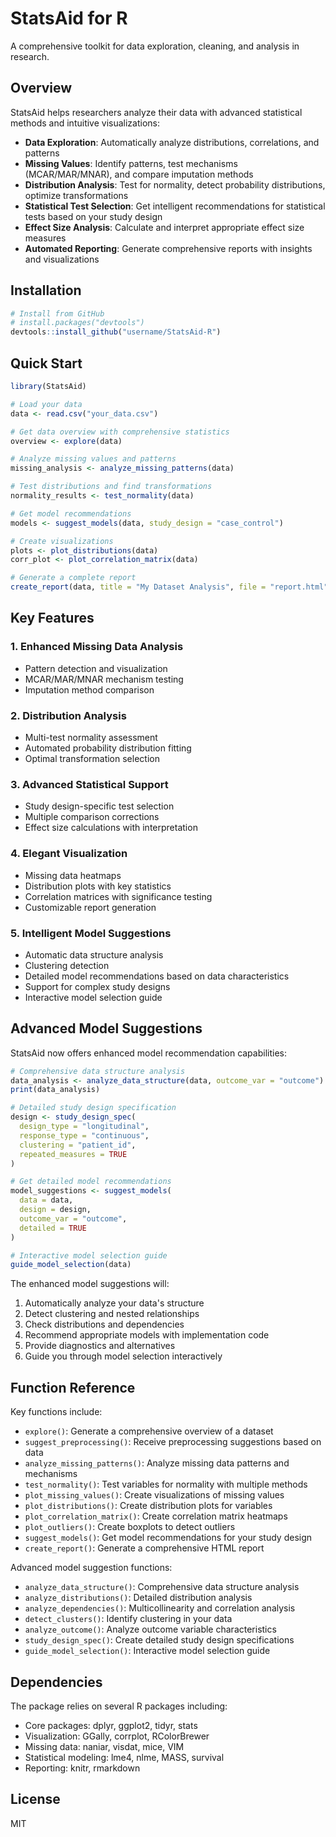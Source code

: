# StatsAid for R

A comprehensive toolkit for data exploration, cleaning, and analysis in research.

## Overview

StatsAid helps researchers analyze their data with advanced statistical methods and intuitive visualizations:

- **Data Exploration**: Automatically analyze distributions, correlations, and patterns
- **Missing Values**: Identify patterns, test mechanisms (MCAR/MAR/MNAR), and compare imputation methods
- **Distribution Analysis**: Test for normality, detect probability distributions, optimize transformations
- **Statistical Test Selection**: Get intelligent recommendations for statistical tests based on your study design
- **Effect Size Analysis**: Calculate and interpret appropriate effect size measures
- **Automated Reporting**: Generate comprehensive reports with insights and visualizations

## Installation

```r
# Install from GitHub
# install.packages("devtools")
devtools::install_github("username/StatsAid-R")
```

## Quick Start

```r
library(StatsAid)

# Load your data
data <- read.csv("your_data.csv")

# Get data overview with comprehensive statistics
overview <- explore(data)

# Analyze missing values and patterns
missing_analysis <- analyze_missing_patterns(data)

# Test distributions and find transformations
normality_results <- test_normality(data)

# Get model recommendations
models <- suggest_models(data, study_design = "case_control")

# Create visualizations
plots <- plot_distributions(data)
corr_plot <- plot_correlation_matrix(data)

# Generate a complete report
create_report(data, title = "My Dataset Analysis", file = "report.html")
```

## Key Features

### 1. Enhanced Missing Data Analysis
- Pattern detection and visualization
- MCAR/MAR/MNAR mechanism testing
- Imputation method comparison

### 2. Distribution Analysis
- Multi-test normality assessment
- Automated probability distribution fitting
- Optimal transformation selection

### 3. Advanced Statistical Support
- Study design-specific test selection
- Multiple comparison corrections
- Effect size calculations with interpretation

### 4. Elegant Visualization
- Missing data heatmaps
- Distribution plots with key statistics
- Correlation matrices with significance testing
- Customizable report generation

### 5. Intelligent Model Suggestions
- Automatic data structure analysis
- Clustering detection
- Detailed model recommendations based on data characteristics
- Support for complex study designs
- Interactive model selection guide

## Advanced Model Suggestions

StatsAid now offers enhanced model recommendation capabilities:

```r
# Comprehensive data structure analysis
data_analysis <- analyze_data_structure(data, outcome_var = "outcome")
print(data_analysis)

# Detailed study design specification
design <- study_design_spec(
  design_type = "longitudinal",
  response_type = "continuous",
  clustering = "patient_id",
  repeated_measures = TRUE
)

# Get detailed model recommendations
model_suggestions <- suggest_models(
  data = data,
  design = design,
  outcome_var = "outcome",
  detailed = TRUE
)

# Interactive model selection guide
guide_model_selection(data)
```

The enhanced model suggestions will:

1. Automatically analyze your data's structure
2. Detect clustering and nested relationships
3. Check distributions and dependencies
4. Recommend appropriate models with implementation code
5. Provide diagnostics and alternatives
6. Guide you through model selection interactively

## Function Reference

Key functions include:

- `explore()`: Generate a comprehensive overview of a dataset
- `suggest_preprocessing()`: Receive preprocessing suggestions based on data
- `analyze_missing_patterns()`: Analyze missing data patterns and mechanisms
- `test_normality()`: Test variables for normality with multiple methods
- `plot_missing_values()`: Create visualizations of missing values
- `plot_distributions()`: Create distribution plots for variables
- `plot_correlation_matrix()`: Create correlation matrix heatmaps
- `plot_outliers()`: Create boxplots to detect outliers
- `suggest_models()`: Get model recommendations for your study design
- `create_report()`: Generate a comprehensive HTML report

Advanced model suggestion functions:

- `analyze_data_structure()`: Comprehensive data structure analysis
- `analyze_distributions()`: Detailed distribution analysis
- `analyze_dependencies()`: Multicollinearity and correlation analysis
- `detect_clusters()`: Identify clustering in your data
- `analyze_outcome()`: Analyze outcome variable characteristics
- `study_design_spec()`: Create detailed study design specifications
- `guide_model_selection()`: Interactive model selection guide

## Dependencies

The package relies on several R packages including:

- Core packages: dplyr, ggplot2, tidyr, stats
- Visualization: GGally, corrplot, RColorBrewer
- Missing data: naniar, visdat, mice, VIM
- Statistical modeling: lme4, nlme, MASS, survival
- Reporting: knitr, rmarkdown

## License

MIT